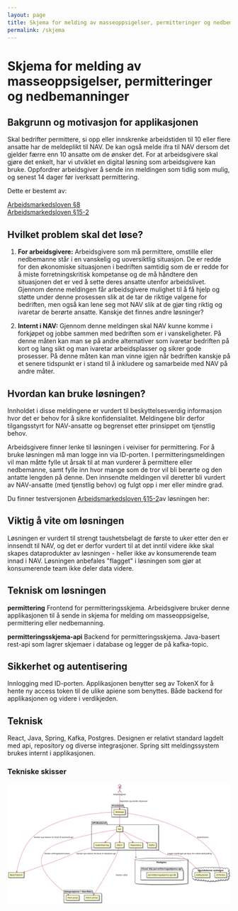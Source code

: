 ```yaml
---
layout: page
title: Skjema for melding av masseoppsigelser, permitteringer og nedbemanninger
permalink: /skjema
---
```

# Skjema for melding av masseoppsigelser, permitteringer og nedbemanninger

## Bakgrunn og motivasjon for applikasjonen
Skal bedrifter permittere, si opp eller innskrenke arbeidstiden til 10 eller flere ansatte har de meldeplikt til NAV. De kan også melde ifra til NAV dersom det gjelder færre enn 10 ansatte om de ønsker det. For at arbeidsgivere skal gjøre det enkelt, har vi utviklet en digital løsning som arbeidsgivere kan bruke. Oppfordrer arbeidsgiver å sende inn meldingen som tidlig som mulig, og senest 14 dager før iverksatt permittering.



Dette er bestemt av:

<a href="https://lovdata.no/dokument/NL/lov/2004-12-10-76/KAPITTEL_3#%C2%A78">Arbeidsmarkedsloven §8</a> <br>
<a href="https://lovdata.no/dokument/NL/lov/2005-06-17-62/KAPITTEL_17#%C2%A715-2">Arbeidsmarkedsloven §15-2</a>


## Hvilket problem skal det løse?

1. **For arbeidsgivere:** Arbeidsgivere som må permittere, omstille eller nedbemanne står i en vanskelig og uoversiktlig situasjon. De er redde for den økonomiske situasjonen i bedriften samtidig som de er redde for å miste forretningskritisk kompetanse og de må håndtere den situasjonen det er ved å sette deres ansatte utenfor arbeidslivet. Gjennom denne meldingen får arbeidsgivere mulighet til å få hjelp og støtte under denne prosessen slik at de tar de riktige valgene for bedriften, men også kan lene seg mot NAV slik at de gjør ting riktig og ivaretar de berørte ansatte. Kanskje det finnes andre løsninger?

2. **Internt i NAV:** Gjennom denne meldingen skal NAV kunne komme i forkjøpet og jobbe sammen med bedriften som er i vanskeligheter. På denne måten kan man se på andre alternativer som ivaretar bedriften på kort og lang sikt og man ivaretar arbeidsplasser og sikrer gode prosesser. På denne måten kan man vinne igjen når bedriften kanskje på et senere tidspunkt er i stand til å inkludere og samarbeide med NAV på andre måter.

## Hvordan kan bruke løsningen?
Innholdet i disse meldingene er vurdert til beskyttelsesverdig informasjon hvor det er behov for å sikre konfidensialitet. Meldingene blir derfor tilgangsstyrt for NAV-ansatte og begrenset etter prinsippet om tjenstlig behov.

Arbeidsgivere finner lenke til løsningen i veiviser for permittering. For å bruke løsningen må man logge inn via ID-porten. I permitteringsmeldingen vil man måtte fylle ut årsak til at man vurderer å permittere eller nedbemanne, samt fylle inn hvor mange som de tror vil bli berørte og den antatte lengden på denne. Den innsendte meldingen vil deretter bli vurdert av NAV-ansatte (med tjenstlig behov) og fulgt opp i mer eller mindre grad.

Du finner testversjonen <a href="https://permitteringsskjema.labs.nais.io/permittering/">Arbeidsmarkedsloven §15-2</a>av løsningen her:


## Viktig å vite om løsningen
Løsningen er vurdert til strengt taushetsbelagt de første to uker etter den er innsendt til NAV, og det er derfor vurdert til at det inntil videre ikke skal skapes dataprodukter av løsningen - heller ikke av konsumerende team innad i NAV. Løsningen anbefales "flagget" i løsningen som gjør at konsumerende team ikke deler data videre.

## Teknisk om løsningen

**permittering**
Frontend for permitteringsskjema. Arbeidsgivere bruker denne applikasjonen til å sende in skjema for melding om masseoppsigelse, permittering eller nedbemanning.

**permitteringsskjema-api**
Backend for permitteringsskjema. Java-basert rest-api som lagrer skjemaer i database og legger de på kafka-topic.

## Sikkerhet og autentisering
Innlogging med ID-porten. Applikasjonen benytter seg av TokenX for å hente ny access token til de ulike apiene som benyttes. Både backend for applikasjonen og videre i verdikjeden.
## Teknisk
React, Java, Spring, Kafka, Postgres. Designen er relativt standard lagdelt med api, repository og diverse integrasjoner. Spring sitt meldingssystem brukes internt i applikasjonen.
### Tekniske skisser
![teknisk skisse](assets/images/permitteringsmelding.png)